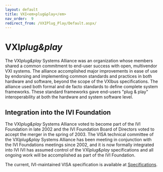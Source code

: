 ```yaml
---
layout: default
title: VXI<em>plug&play</em>
nav_order:  9
redirect_from: /VXIPlug_Play/Default.aspx/
---
```


# VXI*plug&play*

The VXI*plug&play* Systems Alliance was an organization whose members
shared a common commitment to end-user success with open, multivendor
VXI systems. The alliance accomplished major improvements in ease of use
by endorsing and implementing common standards and practices in both
hardware and software, beyond the scope of the VXIbus specifications.
The alliance used both formal and de facto standards to define complete
system frameworks. These standard frameworks gave end-users "plug &
play" interoperability at both the hardware and system software level.

## Integration into the IVI Foundation

The VXI*plug&play* Systems Alliance voted to become part of the IVI
Foundation in late 2002 and the IVI Foundation Board of Directors voted
to accept the merger in the spring of 2003. The VISA technical committee
of the VXI*plug&play* Systems Alliance has been meeting in conjunction
with the IVI Foundations meetings since 2002, and it is now formally
integrated into IVI IVI has assumed control of the VXI*plug&play*
specifications and all ongoing work will be accomplished as part of the
IVI Foundation.

The current, IVI-maintained VISA specification is available at
[Specifications](../specifications/default.html).
